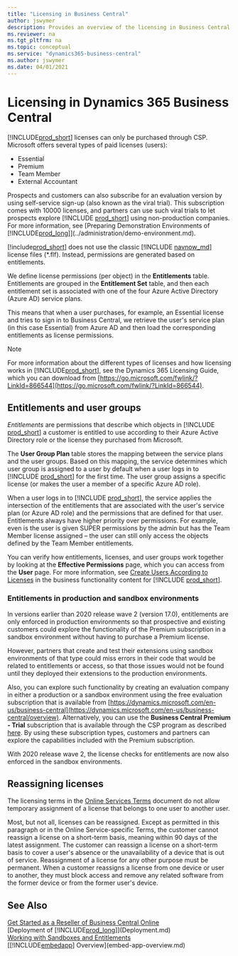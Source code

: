 ```yaml
---
title: "Licensing in Business Central"
author: jswymer
description: Provides an overview of the licensing in Business Central
ms.reviewer: na
ms.tgt_pltfrm: na
ms.topic: conceptual
ms.service: "dynamics365-business-central"
ms.author: jswymer
ms.date: 04/01/2021
---
```


# Licensing in Dynamics 365 Business Central

[!INCLUDE[prod_short](../developer/includes/prod_short.md)] licenses can only be purchased through CSP. Microsoft offers several types of paid licenses (users):

- Essential  
- Premium  
- Team Member  
- External Accountant  

Prospects and customers can also subscribe for an evaluation version by using self-service sign-up (also known as the viral trial). This subscription comes with 10000 licenses, and partners can use such viral trials to let prospects explore [!INCLUDE [prod_short](../includes/prod_short.md)] using non-production companies. For more information, see [Preparing Demonstration Environments of [!INCLUDE[prod_long](../developer/includes/prod_long.md)]](../administration/demo-environment.md).  

[!include[prod_short](../developer/includes/prod_short.md)] does not use the classic [!INCLUDE [navnow_md](../developer/includes/navnow_md.md)] license files (*.flf). Instead, permissions are generated based on entitlements.  

We define license permissions (per object) in the **Entitlements** table. Entitlements are grouped in the **Entitlement Set** table, and then each entitlement set is associated with one of the four Azure Active Directory (Azure AD) service plans.  

This means that when a user purchases, for example, an Essential license and tries to sign in to Business Central, we retrieve the user's service plan (in this case Essential) from Azure AD and then load the corresponding entitlements as license permissions.  

> [!NOTE]
> For more information about the different types of licenses and how licensing works in [!INCLUDE[prod_short](../developer/includes/prod_short.md)], see the Dynamics 365
Licensing Guide, which you can download from [https://go.microsoft.com/fwlink/?LinkId=866544](https://go.microsoft.com/fwlink/?LinkId=866544).

## Entitlements and user groups

*Entitlements* are permissions that describe which objects in [!INCLUDE [prod_short](../developer/includes/prod_short.md)] a customer is entitled to use according to their Azure Active Directory role or the license they purchased from Microsoft.  

The **User Group Plan** table stores the mapping between the service plans and the user groups. Based on this mapping, the service determines which user group is assigned to a user by default when a user logs in to [!INCLUDE [prod_short](../developer/includes/prod_short.md)] for the first time. The user group assigns a specific license (or makes the user a member of a specific Azure AD role).  

When a user logs in to [!INCLUDE [prod_short](../developer/includes/prod_short.md)], the service applies the intersection of the entitlements that are associated with the user's service plan (or Azure AD role) and the permissions that are defined for that user. Entitlements always have higher priority over permissions. For example, even is the user is given SUPER permissions by the admin but has the Team Member license assigned – the user can still only access the objects defined by the Team Member entitlements.  

You can verify how entitlements, licenses, and user groups work together by looking at the **Effective Permissions** page, which you can access from the **User** page. For more information, see [Create Users According to Licenses](/dynamics365/business-central/ui-how-users-permissions) in the business functionality content for [!INCLUDE [prod_short](../developer/includes/prod_short.md)].  

### Entitlements in production and sandbox environments

In versions earlier than 2020 release wave 2 (version 17.0), entitlements are only enforced in production environments so that prospective and existing customers could explore the functionality of the Premium subscription in a sandbox environment without having to purchase a Premium license.  

However, partners that create and test their extensions using sandbox environments of that type could miss errors in their code that would be related to entitlements or access, so that those issues would not be found until they deployed their extensions to the production environments.  

Also, you can explore such functionality by creating an evaluation company in either a production or a sandbox environment using the free evaluation subscription that is available from [https://dynamics.microsoft.com/en-us/business-central](https://dynamics.microsoft.com/en-us/business-central/overview).  Alternatively, you can use the **Business Central Premium - Trial** subscription that is available through the CSP program as described [here](customer-signup.md#premiumtrial). By using these subscription types, customers and partners can explore the capabilities included with the Premium subscription.  

With 2020 release wave 2, the license checks for entitlements are now also enforced in the sandbox environments.  

## Reassigning licenses

The licensing terms in the [Online Services Terms](https://www.microsoft.com/licensing/product-licensing/products) document do not allow temporary assignment of a license that belongs to one user to another user.

Most, but not all, licenses can be reassigned. Except as permitted in this paragraph or in the Online Service-specific Terms, the customer cannot reassign a license on a short-term basis, meaning within 90 days of the latest assignment. The customer can reassign a license on a short-term basis to cover a user's absence or the unavailability of a device that is out of service. Reassignment of a license for any other purpose must be permanent. When a customer reassigns a license from one device or user to another, they must block access and remove any related software from the former device or from the former user's device.

## See Also  

[Get Started as a Reseller of Business Central Online](../administration/get-started-online.md)  
[Deployment of [!INCLUDE[prod_long](../developer/includes/prod_long.md)]](Deployment.md)  
[Working with Sandboxes and Entitlements](../developer/devenv-work-sandbox-entitlements.md)  
[[!INCLUDE[embedapp](../developer/includes/embedapp.md)] Overview](embed-app-overview.md)  
